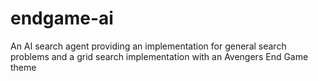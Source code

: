 # endgame-ai
An AI search agent providing an implementation for general search problems and a grid search implementation with an Avengers End Game theme